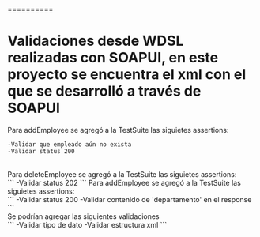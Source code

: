 
==========

# Validaciones desde WDSL realizadas con SOAPUI, en este proyecto se encuentra el xml con el que se desarrolló a través de SOAPUI

Para addEmployee se agregó a la TestSuite las siguietes assertions:
<br>
```
-Validar que empleado aún no exista
-Validar status 200
```
<br>
Para deleteEmployee se agregó a la TestSuite las siguietes assertions:
<br>
```
-Validar status 202
```
Para addEmployee se agregó a la TestSuite las siguietes assertions:
<br>
```
-Validar status 200
-Validar contenido de 'departamento' en el response
```
<br>
Se podrían agregar las siguientes validaciones
<br>
```
-Validar tipo de dato
-Validar estructura xml
```

